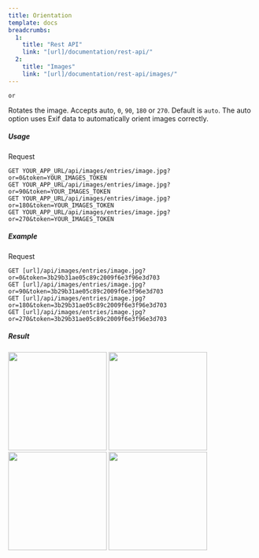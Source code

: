 ```yaml
---
title: Orientation
template: docs
breadcrumbs:
  1:
    title: "Rest API"
    link: "[url]/documentation/rest-api/"
  2:
    title: "Images"
    link: "[url]/documentation/rest-api/images/"
---
```


`or`

Rotates the image. Accepts auto, `0`, `90`, `180` or `270`. Default is `auto`. The auto option uses Exif data to automatically orient images correctly.

##### Usage

<div class="file-header">Request</div>

```http
GET YOUR_APP_URL/api/images/entries/image.jpg?or=0&token=YOUR_IMAGES_TOKEN
GET YOUR_APP_URL/api/images/entries/image.jpg?or=90&token=YOUR_IMAGES_TOKEN
GET YOUR_APP_URL/api/images/entries/image.jpg?or=180&token=YOUR_IMAGES_TOKEN
GET YOUR_APP_URL/api/images/entries/image.jpg?or=270&token=YOUR_IMAGES_TOKEN
```

##### Example

<div class="file-header">Request</div>

```http
GET [url]/api/images/entries/image.jpg?or=0&token=3b29b31ae05c89c2009f6e3f96e3d703
GET [url]/api/images/entries/image.jpg?or=90&token=3b29b31ae05c89c2009f6e3f96e3d703
GET [url]/api/images/entries/image.jpg?or=180&token=3b29b31ae05c89c2009f6e3f96e3d703
GET [url]/api/images/entries/image.jpg?or=270&token=3b29b31ae05c89c2009f6e3f96e3d703
```

##### Result

<img width="200" class="inline" src="[url]/api/images/entries/image.jpg?or=0&token=3b29b31ae05c89c2009f6e3f96e3d703">
<img width="200" class="inline" src="[url]/api/images/entries/image.jpg?or=90&token=3b29b31ae05c89c2009f6e3f96e3d703">
<img width="200" class="inline" src="[url]/api/images/entries/image.jpg?or=180&token=3b29b31ae05c89c2009f6e3f96e3d703">
<img width="200" class="inline" src="[url]/api/images/entries/image.jpg?or=270&token=3b29b31ae05c89c2009f6e3f96e3d703">
